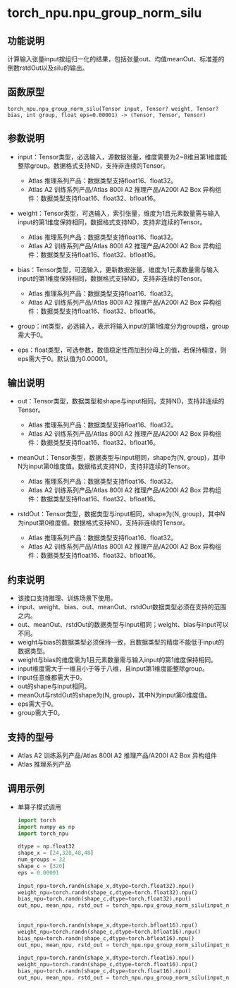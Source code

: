 # torch\_npu.npu\_group\_norm\_silu<a name="ZH-CN_TOPIC_0000001979260741"></a>

## 功能说明<a name="zh-cn_topic_0000001935845653_section14441124184110"></a>

计算输入张量input按组归一化的结果，包括张量out、均值meanOut、标准差的倒数rstdOut以及silu的输出。

## 函数原型<a name="zh-cn_topic_0000001935845653_section45077510411"></a>

```
torch_npu.npu_group_norm_silu(Tensor input, Tensor? weight, Tensor? bias, int group, float eps=0.00001) -> (Tensor, Tensor, Tensor)
```

## 参数说明<a name="zh-cn_topic_0000001935845653_section112637109429"></a>

-   input：Tensor类型，必选输入，源数据张量，维度需要为2\~8维且第1维度能整除group。数据格式支持ND，支持非连续的Tensor。
    -   <term>Atlas 推理系列产品</term>：数据类型支持float16、float32。
    -   <term>Atlas A2 训练系列产品/Atlas 800I A2 推理产品/A200I A2 Box 异构组件</term>：数据类型支持float16、float32、bfloat16。

-   weight：Tensor类型，可选输入，索引张量，维度为1且元素数量需与输入input的第1维度保持相同，数据格式支持ND，支持非连续的Tensor。
    -   <term>Atlas 推理系列产品</term>：数据类型支持float16、float32。
    -   <term>Atlas A2 训练系列产品/Atlas 800I A2 推理产品/A200I A2 Box 异构组件</term>：数据类型支持float16、float32、bfloat16。

-   bias：Tensor类型，可选输入，更新数据张量，维度为1元素数量需与输入input的第1维度保持相同，数据格式支持ND，支持非连续的Tensor。
    -   <term>Atlas 推理系列产品</term>：数据类型支持float16、float32。
    -   <term>Atlas A2 训练系列产品/Atlas 800I A2 推理产品/A200I A2 Box 异构组件</term>：数据类型支持float16、float32、bfloat16。

-   group：int类型，必选输入，表示将输入input的第1维度分为group组，group需大于0。
-   eps：float类型，可选参数，数值稳定性而加到分母上的值，若保持精度，则eps需大于0。默认值为0.00001。

## 输出说明<a name="zh-cn_topic_0000001935845653_section22231435517"></a>

-   out：Tensor类型，数据类型和shape与input相同，支持ND，支持非连续的Tensor。
    -   <term>Atlas 推理系列产品</term>：数据类型支持float16、float32。
    -   <term>Atlas A2 训练系列产品/Atlas 800I A2 推理产品/A200I A2 Box 异构组件</term>：数据类型支持float16、float32、bfloat16。

-   meanOut：Tensor类型，数据类型与input相同，shape为\(N, group\)，其中N为input第0维度值。数据格式支持ND，支持非连续的Tensor。
    -   <term>Atlas 推理系列产品</term>：数据类型支持float16、float32。
    -   <term>Atlas A2 训练系列产品/Atlas 800I A2 推理产品/A200I A2 Box 异构组件</term>：数据类型支持float16、float32、bfloat16。

-   rstdOut：Tensor类型，数据类型与input相同，shape为\(N, group\)，其中N为input第0维度值。数据格式支持ND，支持非连续的Tensor。
    -   <term>Atlas 推理系列产品</term>：数据类型支持float16、float32。
    -   <term>Atlas A2 训练系列产品/Atlas 800I A2 推理产品/A200I A2 Box 异构组件</term>：数据类型支持float16、float32、bfloat16。

## 约束说明<a name="zh-cn_topic_0000001935845653_section12345537164214"></a>

-   该接口支持推理、训练场景下使用。
-   input、weight、bias、out、meanOut、rstdOut数据类型必须在支持的范围之内。
-   out、meanOut、rstdOut的数据类型与input相同；weight、bias与input可以不同。
-   weight与bias的数据类型必须保持一致，且数据类型的精度不能低于input的数据类型。
-   weight与bias的维度需为1且元素数量需与输入input的第1维度保持相同。
-   input维度需大于一维且小于等于八维，且input第1维度能整除group。
-   input任意维都需大于0。
-   out的shape与input相同。
-   meanOut与rstdOut的shape为\(N, group\)，其中N为input第0维度值。
-   eps需大于0。
-   group需大于0。

## 支持的型号<a name="zh-cn_topic_0000001935845653_section1691491521017"></a>

-   <term>Atlas A2 训练系列产品/Atlas 800I A2 推理产品/A200I A2 Box 异构组件</term>
-   <term>Atlas 推理系列产品</term>

## 调用示例<a name="zh-cn_topic_0000001935845653_section14459801435"></a>

-   单算子模式调用

    ```python
    import torch
    import numpy as np
    import torch_npu
     
    dtype = np.float32
    shape_x = [24,320,48,48]
    num_groups = 32
    shape_c = [320]
    eps = 0.00001
     
    input_npu=torch.randn(shape_x,dtype=torch.float32).npu()
    weight_npu=torch.randn(shape_c,dtype=torch.float32).npu()
    bias_npu=torch.randn(shape_c,dtype=torch.float32).npu()
    out_npu, mean_npu, rstd_out = torch_npu.npu_group_norm_silu(input_npu, weight_npu, bias_npu, group=num_groups, eps=eps)
     
     
    input_npu=torch.randn(shape_x,dtype=torch.bfloat16).npu()
    weight_npu=torch.randn(shape_c,dtype=torch.bfloat16).npu()
    bias_npu=torch.randn(shape_c,dtype=torch.bfloat16).npu()
    out_npu, mean_npu, rstd_out = torch_npu.npu_group_norm_silu(input_npu, weight_npu, bias_npu, group=num_groups, eps=eps)
     
    input_npu=torch.randn(shape_x,dtype=torch.float16).npu()
    weight_npu=torch.randn(shape_c,dtype=torch.float16).npu()
    bias_npu=torch.randn(shape_c,dtype=torch.float16).npu()
    out_npu, mean_npu, rstd_out = torch_npu.npu_group_norm_silu(input_npu, weight_npu, bias_npu, group=num_groups, eps=eps)
    ```

